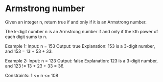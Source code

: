 
# Armstrong number

Given an integer n, return true if and only if it is an Armstrong number.

The k-digit number n is an Armstrong number if and only if the kth power of each digit sums to n.

Example 1:
    Input: n = 153
    Output: true
    Explanation: 153 is a 3-digit number, and 153 = 13 + 53 + 33.

Example 2:
    Input: n = 123
    Output: false
    Explanation: 123 is a 3-digit number, and 123 != 13 + 23 + 33 = 36.

Constraints:
    1 <= n <= 108
